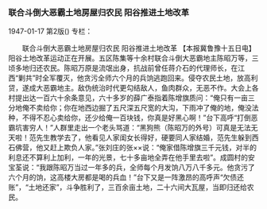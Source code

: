 ### 联合斗倒大恶霸土地房屋归农民  阳谷推进土地改革

1947-01-17
第2版()
专栏：

　　联合斗倒大恶霸土地房屋归农民
    阳谷推进土地改革
    【本报冀鲁豫十五日电】阳谷土地改革运动正在开展。五区陈集等十余村联合斗倒大恶霸地主陈昭万等，三顷多地归还农民。陈昭万原是流氓出身，抗战前曾任蒋介石的代理师长，在江西“剿共”时全军覆灭，他贪污全师六个月的兵饷逃跑回来。侵夺农民土地，放高利贷，遂成大恶霸地主。敌伪统治时代更勾结敌人，鱼肉群众，无恶不作。大会上各村提出达一百六十余条意见，六十多岁的薛广泰指着陈增旗质问：“俺只有一亩三分地俺不卖给你；你在地西边掘了五尺深五尺宽的大沟，下雨冲了俺的地，俺没法种，不得不忍心卖给你，还少给俺一百块钱，你真是好黑心啊！”台下高呼“打倒恶霸坑害穷人！”人群里走出一个老头骂道：“黑狗熊（陈昭万的外号）可真是无法无天啦！范先生教学去了，他看见人家闺女长得好，硬要同人家结婚，范先生躲到西石佛营，他又赶上欺负人家。”张刘庄的张××说：“俺家借陈增旗三千元钱，对半的利息还不算利上加利，一年的光景，七十多亩地全弄在他手里去啦”。成圆村的安宝荃说：“我跟陈昭万当过一年多的兵，全师每个月发饷八万八千多元。他贪污了六个月的饷，这高楼大房都是喝的兵血！”台下又是一阵激昂的高呼声“欠债还账”，“土地还家”，斗争胜利了，三百余亩土地，二十六间大瓦屋，当即归还给农民。
